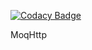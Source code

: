 
[![Codacy Badge](https://api.codacy.com/project/badge/Grade/0331afb31669437f916e5c4c72877f02)](https://app.codacy.com/gh/mcquiggd/MoqHttp?utm_source=github.com&utm_medium=referral&utm_content=mcquiggd/MoqHttp&utm_campaign=Badge_Grade_Settings)

MoqHttp